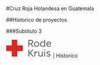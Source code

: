 #Cruz Roja Holandesa en Guatemala

##Historico de proyectos

###Subtitulo 3

![Rode Kruis](images/rodekruis-125x50.png) | Historico